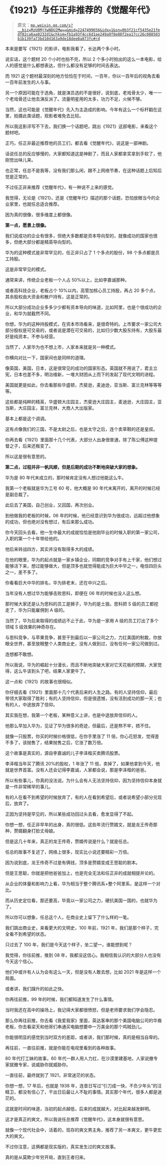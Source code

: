 # 《1921》与任正非推荐的《觉醒年代》

> 原文：[`mp.weixin.qq.com/s?__biz=MzU0MjYwNDU2Mw==&mid=2247499656&idx=1&sn=0b3f21cf5435e21fedf82ca6aa0232d1&chksm=fb1a93f4cc6d1ae249a9f8e80f2ea17cc26c088503b1b139fa73bd10d163a9de18dee0a873fc#rd`](http://mp.weixin.qq.com/s?__biz=MzU0MjYwNDU2Mw==&mid=2247499656&idx=1&sn=0b3f21cf5435e21fedf82ca6aa0232d1&chksm=fb1a93f4cc6d1ae249a9f8e80f2ea17cc26c088503b1b139fa73bd10d163a9de18dee0a873fc#rd)

本来是要写《1921》的影评，电影我看了，长达两个多小时。 

说实话，这个题材 20 个小时也拍不完，所以 2 个多小时拍出的这么一本电影，给人的感觉是什么都想表达，但什么都没有足够的时间去表达。

而 1921 这个题材最深刻的地方恰恰在于时间，一百年，你以一百年后的视角去看一百年前发生的人与事。

另一个原因可能在于选角，就是演员选的不是很好，说到底，老戏骨太少，唯一一个老戏骨还让他去演反派了。流量明星用的太多，功力不足，火候不够。 

当然，这也可能是《觉醒年代》先入为主造成的影响。今年有这么一个标杆戳在这里，拍摄此类话题，观影者难免去比较。

所以我这影评写不下去，我们换一个话题吧，跳出《1921》这部电影，来看这个题材吧。 

正巧，任正非最近推荐他的员工们，都去看《觉醒年代》，说这是一部神剧。

话说任总的反应够慢的，大家都知道这是神剧了，而且人家都拿奖拿到手软了，他刚觉出味儿来。 

也正常，任总不是我等，没有我们那么闲，跟不上网络节奏，在这种话题上后知后觉是正常的。 

不过任正非来推荐《觉醒年代》，有一种说不上来的感觉。 

我觉得，无论是《1921》，还是《觉醒年代》描述的那个话题，恐怕放眼当今的企业家里，也就任总适合推荐。 

因为真的很像，很多维度上都很像。 

**第一点，愿景上很像。** 

我们说成功的企业有很多，但绝大多数都是资本导向型的，就像成功的国家也很多，但绝大部分都是精英导向型的。

华为的这种模式是非常罕见的，任正非只占了 1 个多点的股份，98 个多点都是员工持股。 

这是非常罕见的模式。 

通常来讲，传统企业老板一个人占 50%以上，比如李嘉诚那种。

或者高科技企业，老板占个 10%以内，高管加核心员工持股，再占 20 多个点，其余股权由大资金和散户持有，这是正常的。

所以大部分成功企业多多少少都有资本导向的味道，比如阿里，也是个很成功的企业，和华为就截然不同。 

你想，华为的这种持股模式，在资本市场看来，是很奇特的。上市要求一家公司大部分股权是可交易的，或者说是潜在可交易的，比如归少数大股东持有，大股东最好是纯资本，不参与经营。

当然了，人家华为也不想上市，人家本来就是另一种模式。 

你横向对比一下，国家间也是同样的道理。 

像英国，美国，日本，这是很常见的成功的国家形态。英国就不用说了，君主立宪，日本也差不多，明治维新，一堆大财团从上而下的发起了现代文明的进程。

美国就更是如此，你去看那些华盛顿，杰斐逊，麦迪逊，亚当斯、富兰克林等等等等。

这些都是纯粹的精英，华盛顿大庄园主，杰斐逊大庄园主，麦迪逊，大庄园主，亚当斯，大庄园主，富兰克林，大商人大出版家。

基本上都是这个调调。 

这有点像我们的三国，不是太尉之后，也是太守之后，连个卖草鞋的还是皇叔。 

你再去看《1921》里面那十几个代表，大部分人出身很普通，除了陈公傅这种提督之子，后来还叛变了。

所以这是很有意思的。

**第二点，过程并非一帆风顺，但是后期的成功不断地突破大家的想象。**

华为是 80 年代末成立的，那时候肯定没有人想过他能这么牛。 

我第一个老板就是华为工号 60 号，他大概是 90 年代末离开的，离开的时候已经是副总裁了。 

此后去了美国，自己创业，又回国，再次创业。 

到他做我的老板的时候，06 年的时候，他已经意识到华为很成功，远超过他想象的成功，但也绝对没有想过，有后来那么成功。 

你今天回头去看，他一生中最大的成就恰恰是他刚毕业的时候入职的第一家公司，入职的第一个十年带给他的。 

他后来转战四方，其实并没有取得多大的成绩。 

在他的眼里，华为的起点就是一家乡镇企业，同期的竞争对手有上千家，他们想过能够活下来，想过能够做大，但是顶多也就觉得能成为巨大中华之一，电信四巨头之一，差不多了。 

你看看巨大中华的排名，华为排老末，还在中兴之后。 

当年没有人想过华为能够击败思科，即便在 06 年的时候也没人这么想。 

那时候大家还是认为思科的员工是狮子，华为的是土狼。思科把 S 级的员工都挖走了，华为只能雇佣到 A 级的。

当然了，华为后来取得的成绩远不止于此，华为是一家用 A 级的员工打出了多个领域 S 级效果的神奇存在。 

与思科竞争，与苹果竞争，甚至干到最后以一家公司之力，力扛美国的制裁，你放眼全世界，甚至放眼整个人类商业史，没有人做到过，没有任何一家公司做到过。

连想都不敢想。

所以我说，华为的崛起十分漫长，而且不断地突破大家对它天花板的预期，大家觉得，这么牛该到头了吧，结果人家更牛了。 

这一点和《1921》的故事也很相似。

你仔细去看《1921》里面那十几个代表后来的人生之路。有的人坚持信仰，最后带领大家取得了胜利；有的人坚持信仰，但是很遗憾，没有活到成功的那一天；也有的人，中途放弃了信仰。 

其实我在想，我第一个老板，某种意义上讲，也是中途放弃信仰的人。 

他那么早加入华为，见证了华为很多的奇迹，但最后，还是熬不牢，捂不住。 

就像一只股票，你买的时候价格很低，在你手里涨了 11 倍，你心花怒发，觉得差不多了，该抛售了，结果抛售之后，它涨了数万倍。

这个故事是真实的，源自李嘉诚的儿子李泽楷买卖腾讯股票。

李泽楷当年买了腾讯 20%的股权，1 年涨了 11 倍，卖掉了，如果他拿到今天，他就是世界首富。没有人还会记得李嘉诚，人家都会说，那是李泽楷的爸爸。

所以有些事儿，你真的没法说。为什么会有人无法坚持信仰，因为坚持信仰本身就是一件非常稀罕的事儿。

有的人在看不到希望的时候放弃了，有的人在看到希望后，或者说希望小部分兑现后，放弃了。 

正因为坚持是罕见的，所以某些成功回过头去看，愈发显得了不起。

你想一想，任正非早年的出身，真的很低。这些年流行赘婿文，就是龙王传奇那种，赘婿翻身打脸丈母娘。 

但是这几十年来，真正的龙王传奇，赘婿传说是什么？就是任总。

任总的故事不复述了，网络上很多，现实比小说还要精彩一万倍。 

因为说到底，龙王传奇不过是有俩钱，顶多是赘婿变成王思聪的剧本。

但是王思聪，你就是把他爸爸加上，也是完全无法和任正非的成就相提并论的。

从企业的体量和影响力上看，华为相当于整个腾讯系+整个阿里系，是这样一个对比。 

而从历史定位看，那还要高，毕竟以一家公司之力，硬抗美国一国的，也就华为了。

所以你可以想象，任总这个人，在商业史上留下了什么样的一笔。 

我们跳出商业史，来看更大的文明史，100 年前，1921 年，我们是那个样子，完全看不到希望的状态。 

只过去了 100 年，我们是今天这个样子，坐二望一，谁能想到呢？

我觉得，你往前推，推到 08 年，我都没这信心。我相信我认识的大部分人也没有今天这个信心。 

他们中或许有人认为会有这么一天，但是没有人敢去想，比如 2021 年是这样一个局面。 

或者讲，我们蹿升的如此之快。 

你再往前推，99 年的时候，我们都知道发生了什么事情。 

当时我还在高中的操场上，我记得大家都很愤怒，但是老师要求我们学会隐忍。

那么你再往前推，你去看《我爱我家》里面，英达客串的那个美国电脑公司的华裔老板，你去看梁天和他哥们串通买电脑想要中一万美金的那个鸡贼劲儿。 

你能很明显的感觉到当时双方的差距，或者讲，我们那时候，真的是相当自卑的。 

再往前，一直往前推，就是你能在电视里看到的各种故事。 

80 年代打工妹的故事，60 年代一群人用人力扛，在沙漠里建基地，人家说撤专家就撤专家，说威胁你就威胁你。 

一直往前，最终就到了 1921，非常迷茫的状态。

你想一想，17 年后，也就是 1938 年，连昔日写过“引刀成一快，不负少年头”的汪精卫，都没有信心了，干出日后最让人不耻的事情。其实那个年代，很多人都是迷茫的。

这就是时间的味道，当初的起点越低，后来的成就越大，对比起来越发鲜明。 

这才是真正的爽文，所以我说任总推荐《觉醒年代》，这本身就很有意思。 

就像一个现代社会中，活着的，现存的爽文男主角，推荐了另一本爽文，更牛更宏大的爽文。

不过你注意，这俩都是现实版的，真实发生过的爽文故事。

真的是从莫欺少年穷开局，直到王者归来。